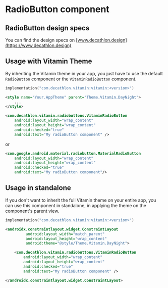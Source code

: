 # RadioButton component

## RadioButton design specs
You can find the design specs on [www.decathlon.design](https://www.decathlon.design)

## Usage with Vitamin Theme

By inheriting the Vitamin theme in your app, you just have to use the default `RadioButton` component or the `VitaminRadioButton` component. 

```kotlin
implementation("com.decathlon.vitamin:vitamin:<version>")
```

```xml
<style name="Your.AppTheme" parent="Theme.Vitamin.DayNight">
    ...
</style>
```

```xml
<com.decathlon.vitamin.radiobuttons.VitaminRadioButton
    android:layout_width="wrap_content"
    android:layout_height="wrap_content"
    android:checked="true"
    android:text="My radioButton component" />
```

or 

```xml
<com.google.android.material.radiobutton.MaterialRadioButton
    android:layout_width="wrap_content"
    android:layout_height="wrap_content"
    android:checked="true"
    android:text="My radioButton component"/>
```

## Usage in standalone

If you don't want to inherit the full Vitamin theme on your entire app, you can use this component
in standalone, in applying the theme on the component's parent view.

```kotlin
implementation("com.decathlon.vitamin:vitamin:<version>")
```

```xml
<androidx.constraintlayout.widget.ConstraintLayout
         android:layout_width="match_parent"
         android:layout_height="wrap_content"
         android:theme="@style/Theme.Vitamin.DayNight">

    <com.decathlon.vitamin.radiobuttons.VitaminRadioButton
        android:layout_width="wrap_content"
        android:layout_height="wrap_content"
        android:checked="true"
        android:text="My radioButton component" />

</androidx.constraintlayout.widget.ConstraintLayout>
```